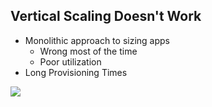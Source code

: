 ## Vertical Scaling Doesn't Work

* Monolithic approach to sizing apps
  * Wrong most of the time
  * Poor utilization
* Long Provisioning Times

<object type="image/svg+xml" data="slides/resources/images/vertical.svg/vertical.svg">
  <img src="slides/resources/images/vertical.png" />
</object>
